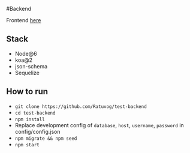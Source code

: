 #Backend

Frontend [here](https://github.com/Ratuvog/test-client)

## Stack
- Node@6
- koa@2
- json-schema
- Sequelize

## How to run
- `git clone https://github.com/Ratuvog/test-backend`
- `cd test-backend`
- `npm install`
- Replace development config of `database`, `host`, `username`, `password` in config/config.json
- `npm migrate && npm seed`
- `npm start`